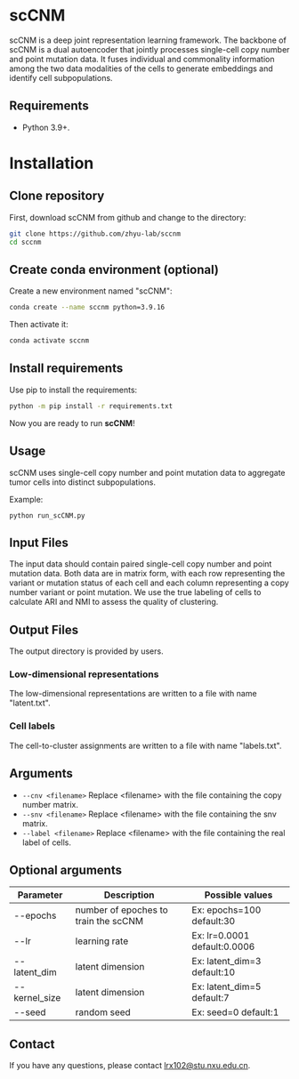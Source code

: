 # scCNM

scCNM is a deep joint representation learning framework. The backbone of scCNM is a dual autoencoder that jointly processes single-cell copy number and point mutation data. It fuses individual and commonality information among the two data modalities of the cells to generate embeddings and identify cell subpopulations.



## Requirements

* Python 3.9+.

# Installation
## Clone repository
First, download scCNM from github and change to the directory:
```bash
git clone https://github.com/zhyu-lab/sccnm
cd sccnm
```

## Create conda environment (optional)
Create a new environment named "scCNM":
```bash
conda create --name sccnm python=3.9.16
```

Then activate it:
```bash
conda activate sccnm
```

## Install requirements
Use pip to install the requirements:
```bash
python -m pip install -r requirements.txt
```

Now you are ready to run **scCNM**!

## Usage

scCNM uses single-cell copy number and point mutation data to aggregate tumor cells into distinct subpopulations.

Example:

```
python run_scCNM.py
```

## Input Files

The input data should contain paired single-cell copy number and point mutation data. Both data are in matrix form, with each row representing the variant or mutation status of each cell and each column representing a copy number variant or point mutation. 
We use the true labeling of cells to calculate ARI and NMI to assess the quality of clustering.

## Output Files
The output directory is provided by users.

### Low-dimensional representations

The low-dimensional representations are written to a file with name "latent.txt".

### Cell labels

The cell-to-cluster assignments are written to a file with name "labels.txt".
## Arguments

* `--cnv <filename>` Replace \<filename\> with the file containing the  copy number matrix.
* `--snv <filename>` Replace \<filename\> with the file containing the snv matrix.
* `--label <filename>` Replace \<filename\> with the file containing the real label of cells.


## Optional arguments

Parameter | Description | Possible values
---- | ----- | ------
--epochs | number of epoches to train the scCNM | Ex: epochs=100  default:30
--lr | learning rate | Ex: lr=0.0001  default:0.0006
--latent_dim | latent dimension | Ex: latent_dim=3  default:10
--kernel_size | latent dimension | Ex: latent_dim=5  default:7
--seed | random seed | Ex: seed=0  default:1


## Contact

If you have any questions, please contact lrx102@stu.nxu.edu.cn.